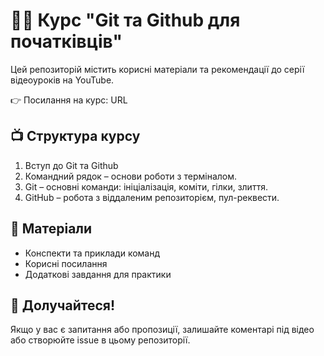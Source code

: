 # 🧑‍💻 Курс "Git та Github для початківців"

Цей репозиторій містить корисні матеріали та рекомендації до серії відеоуроків на YouTube.

👉 Посилання на курс: URL

## 📺 Структура курсу
1. Вступ до Git та Github
2. Командний рядок – основи роботи з терміналом.
3. Git – основні команди: ініціалізація, коміти, гілки, злиття.
4. GitHub – робота з віддаленим репозиторієм, пул-реквести.

## 📂 Матеріали
- Конспекти та приклади команд
- Корисні посилання
- Додаткові завдання для практики

## 📢 Долучайтеся!
Якщо у вас є запитання або пропозиції, залишайте коментарі під відео або створюйте issue в цьому репозиторії.


